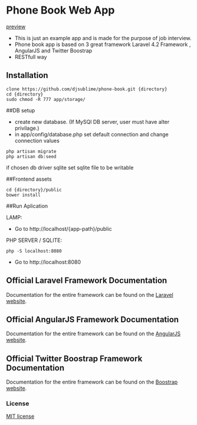 # Phone Book Web App

[preview](http://draganjovan.com/phone-book)

- This is just an example app and is made for the purpose of job interview.
- Phone book app is based on 3 great framework Laravel 4.2 Framework , AngularJS and Twitter Boostrap
- RESTfull way

## Installation
 ```
clone https://github.com/djsublime/phone-book.git {directory} 
cd {directory}
sudo chmod -R 777 app/storage/
 ```

##DB setup
- create new database. (If MySQl DB server, user must have alter privilage.)
- in app/config/database.php set default connection and change connection values

 ```
php artisan migrate
php artisan db:seed
 ```

 if chosen db driver sqlite set sqlite file to be writable

##Frontend assets
 ```
cd {directory}/public
bower install
 ```

##Run Aplication

LAMP:
- Go to http://localhost/{app-path}/public

PHP SERVER / SQLITE:

 ```
php -S localhost:8080
 ```
 - Go to http://localhost:8080




## Official Laravel Framework Documentation

Documentation for the entire framework can be found on the [Laravel website](http://laravel.com/docs).

## Official AngularJS Framework Documentation

Documentation for the entire framework can be found on the [AngularJS website](https://angularjs.org/).

## Official Twitter Boostrap Framework Documentation

Documentation for the entire framework can be found on the [Boostrap website](http://getbootstrap.com).

### License

[MIT license](http://opensource.org/licenses/MIT)
